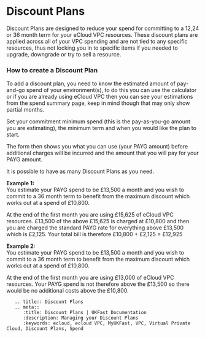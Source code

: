 # Discount Plans
Discount Plans are designed to reduce your spend for committing to a 12,24 or 36 month term for your eCloud VPC resources. These discount plans are applied across all of your VPC spending and are not tied to any specific resources, thus not locking you in to specific items if you needed to upgrade, downgrade or try to sell a resource.

### How to create a Discount Plan
To add a discount plan, you need to know the estimated amount of pay-and-go spend of your environment(s), to do this you can use the calculator or if you are already using eCloud VPC then you can see your estimations from the spend summary page, keep in mind though that may only show partial months.

Set your commitment minimum spend (this is the pay-as-you-go amount you are estimating), the minimum term and when you would like the plan to start.

The form then shows you what you can use (your PAYG amount) before additional charges will be incurred and the amount that you will pay for your PAYG amount.

It is possible to have as many Discount Plans as you need.

**Example 1:**  
You estimate your PAYG spend to be £13,500 a month and you wish to commit to a 36 month term to benefit from the maximum discount which works out at a spend of £10,800.

At the end of the first month you are using £15,625 of eCloud VPC resources.
£13,500 of the above £15,625 is charged at £10,800 and then you are charged the standard PAYG rate for everything above £13,500 which is £2,125. Your total bill is therefore £10,800 + £2,125 = £12,925

**Example 2:**  
You estimate your PAYG spend to be £13,500 a month and you wish to commit to a 36 month term to benefit from the maximum discount which works out at a spend of £10,800.

At the end of the first month you are using £13,000 of eCloud VPC resources.
Your PAYG spend is not therefore above the £13,500 so there would be no additional costs above the £10,800.


```eval_rst
   .. title:: Discount Plans
   .. meta::
      :title: Discount Plans | UKFast Documentation
      :description: Managing your Discount Plans
      :keywords: ecloud, ecloud VPC, MyUKFast, VPC, Virtual Private Cloud, Discount Plans, Spend
```
